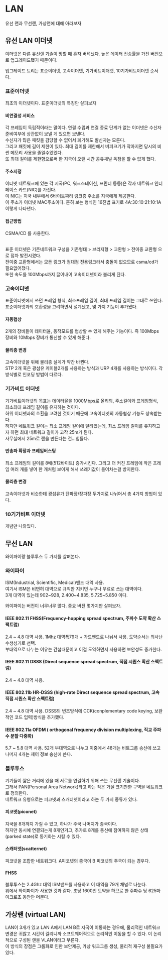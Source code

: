 # LAN
유선 랜과 무선랜, 가상랜에 대해 아라보자

## 유선 LAN 이더넷
이더넷은 다른 유선랜 기술이 망할 때 혼자 버텨냈다. 높은 데이터 전송률을 가진 버전으로 업그레이드됐기 때문이다.<br>

업그레이드 트리는 표준이더넷, 고속이더넷, 기가비트이더넷, 10기가비트이더넷 순서다.<br>

### 표준이더넷
최초의 이더넷이다. 표준이더넷의 특징만 살펴보자<br>
#### 비연결성 서비스
각 프레임이 독립적이라는 말이다. 연결 수립과 연결 종료 단계가 없는 이더넷은 수신자 준비여부에 상관없이 보낼 게 있으면 보낸다.<br>
수신자가 많은 패킷을 감당할 수 없어서 폐기해도 발신자는 모른다. <br>
그리고 패킷에 길이 제한이 있다. 최대 길이를 제한해서 버퍼크기가 작아지면 당시의 비싼 메모리 사용을 줄일수있었다.<br>
또 최대 길이를 제한함으로써 한 지국이 오랜 시간 공유채널 독점을 할 수 없게 했다.<br>
#### 주소지정
이더넷 네트워크에 있는 각 지국(PC, 워크스테이션, 프린터 등등)은 각자 네트워크 인터페이스 카드(NIC)를 가진다.<br>
이 NIC는 지국 내부에서 6바이트짜리 링크층 주소를 지국에게 제공한다.<br>
이 주소가 이더넷 MAC주소이다. 흔히 보는 형식인 16진법 표기로 4A:30:10:21:10:1A 이렇게 나타낸다.<br>
#### 접근방법
CSMA/CD 를 사용한다. 
<br><br> 

표준 이더넷은 기존네트워크 구성을 기존형태 > 브리지형 > 교환형 > 전이중 교환형 으로 점차 발전시켰다.<br>
전이중 교환형에서는 모든 링크가 점대점 전용링크라서 충돌이 없으므로 csma/cd가 필요없어졌다. <br>
또한 속도를 100Mbps까지 끌어내어 고속이더넷이라 불리게 된다.<br>

### 고속이더넷
표준이더넷에서 쓰던 프레임 형식, 최소프레임 길이, 최대 프레임 길이는 그대로 쓰인다.<br>
표준이더넷과의 호환성을 고려하면서 설계됐고, 몇 가지 기능이 추가됐다.
#### 자동협상
2개의 장비들이 데이터율, 동작모드를 협상할 수 있게 해주는 기능이다. 즉 100Mbps 장비와 10Mbps 장비가 통신할 수 있게 해준다.<br>
#### 물리층 변경
고속이더넷을 위해 물리층 설계가 약간 바뀐다. <br>
STP 2개 혹은 광섬유 케이블2개를 사용하는 방식과 URP 4개를 사용하는 방식이다. 각 방식별로 인코딩 방법이 다르다.<br>

### 기가비트 이더넷
기가비트이더넷의 목표는 데이터율을 1000Mbps로 올리되, 주소길이와 프레임형식, 최소최대 프레임 길이를 유지하는 것이다.<br>
하위 이더넷과의 호환을 고려한 것이기 때문에 고속이더넷의 자동협상 기능도 상속받는다.<br>
하지만 네트워크 길이는 최소 프레임 길이에 달려있는데, 최소 프레임 길이를 유지하고자 하면 최대 네트워크 길이가 고작 25m가 된다. <br>
사무실에서 25m로 랜을 만든다는 건...힘들다.<br>
#### 반송파 확장과 프레임버스팅
최소 프레임의 길이를 8배(512바이트) 증가시킨다. 그리고 더 커진 프레임에 작은 프레임 여러 개를 넣어 한 개처럼 보이게 해서 쓰레기값이 들어차는걸 방지한다.<br>
#### 물리층 변경
고속이더넷과 비슷한데 광섬유가 단파장/장파장 두가지로 나뉘어서 총 4가지 방법이 있다.

### 10기가비트 이더넷
개념만 나와있다.



## 무선 LAN
와이파이랑 블루투스 두 가지를 살펴본다.<br>

### 와이파이
ISM(Industrial, Scientific, Medical)밴드 대역 사용.<br>
여기서 ISM은 비면허 대역으로 규칙만 지키면 누구나 무료로 쓰는 대역이다. <br>
3개 대역이 있는데 902~928, 2.400~4.835, 5.725~5.850 이다.<br>

와이파이는 버전이 너무너무 많다. 중요 버전 몇가지만 살펴보자.
#### IEEE 802.11 FHSS(Frequency-hopping spread spectrum, 주파수 도약 확산 스팩트럼)
2.4 ~ 4.8 대역 사용. 1Mhz 대역폭79개 + 가드밴드로 나눠서 사용. 도약순서는 의사난수생성기로 선택.<br>
부대역으로 나누는 이유는 간섭때문이고 이걸 도약하면서 사용하면 보안성도 증가한다.
#### IEEE 802.11 DSSS (Direct sequence spread spectrum, 직접 시퀀스 확산 스펙트럼)
2.4 ~ 4.8 대역 사용. 
#### IEEE 802.11b HR-DSSS (high-rate Direct sequence spread spectrum, 고속 직접 시퀀스 확산 스펙트럼)
2.4 ~ 4.8 대역 사용. DSSS의 변조방식에 CCK(conplementary code keying, 보완적인 코드 입력)방식을 추가했다.
#### IEEE 802.11a OFDM ( orthogonal frequency division multiplexing, 직교 주파수 분할 다중화)
5.7 ~ 5.8 대역 사용. 52개 부대역으로 나누고 이중에서 48개는 비트그룹 송신에 쓰고 나머지 4개는 제어 정보 송신에 쓴다. 


### 블루투스
기기들이 짧은 거리에 있을 때 서로를 연결하기 위해 쓰는 무선랜 기술이다.<br>
그래서 PAN(Personal Area Network)라고 하는 작은 거실 크기만한 구역을 네트워크로 정의한다.<br>
네트워크 유형으로는 피코넷과 스캐터넷이라고 하는 두 가지 종류가 있다.
#### 피코넷(piconet)
지국을 8개까지 가질 수 있고, 하나가 주국 나머지가 종국이다.<br>
하지만 동시에 연결되는게 8개인거고, 추가로 8개를 통신에 참여하지 않은 상태(parked state)로 동기화는 시킬 수 있다.<br>
#### 스캐터넷(scatternet)
피코넷을 조합한 네트워크다. A피코넷의 종국이 B 피코넷의 주국이 되는 경우다. 
#### FHSS
블루투스는 2.4Ghz 대역 ISM밴드를 사용하고 이 대역을 79개 채널로 나눈다.<br>
위에서 와이파이가 사용한 것과 같다. 초당 1600번 도약을 하므로 한 주파수 당 625마이크로초 동안만 머문다.

## 가상랜 (virtual LAN)
LAN이 3개가 있고 LAN A에서 LAN B로 지국이 이동하는 경우에, 물리적인 네트워크 변경은 귀찮고 시간이 걸리니까 소프트웨어적으로 논리적인 이동을 할 수 있다. 이 논리적으로 구성된 랜을 VLAN이라고 부른다.<br>
이 방식의 장점은 그룹화로 인한 보안제공, 가상 워크그룹 생성, 물리적 재구성 불필요가 있다.





